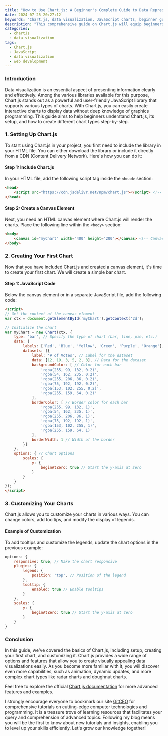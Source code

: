 ```yaml
---
title: "How to Use Chart.js: A Beginner's Complete Guide to Data Representation"
date: 2024-07-25 20:27:12
keywords: "Chart.js, data visualization, JavaScript charts, beginner guide, chart library"
description: "This comprehensive guide on Chart.js will equip beginners with the skills needed to create stunning data visualizations. Learn the basics of Chart.js, how to set it up, and the various types of charts you can create. Dive into detailed examples with step-by-step instructions to enhance your web applications with interactive charts. By the end of this article, you will have a solid understanding of data representation using Chart.js, and how to implement it in your projects smoothly. Explore tips, tricks, and practical recommendations for maximizing the effectiveness of Chart.js in your data visualizations."
categories:
  - chartJs
  - data visualization
tags:
  - Chart.js
  - JavaScript
  - data visualization
  - web development
---
```


### Introduction

Data visualization is an essential aspect of presenting information clearly and effectively. Among the various libraries available for this purpose, Chart.js stands out as a powerful and user-friendly JavaScript library that supports various types of charts. With Chart.js, you can easily create interactive charts to display data without deep knowledge of graphics programming. This guide aims to help beginners understand Chart.js, its setup, and how to create different chart types step-by-step.

<!-- more -->

### 1. Setting Up Chart.js

To start using Chart.js in your project, you first need to include the library in your HTML file. You can either download the library or include it directly from a CDN (Content Delivery Network). Here's how you can do it:

#### Step 1: Include Chart.js

In your HTML file, add the following script tag inside the `<head>` section:

```html
<head>
    <script src="https://cdn.jsdelivr.net/npm/chart.js"></script> <!-- Include Chart.js from CDN -->
</head>
```

#### Step 2: Create a Canvas Element

Next, you need an HTML canvas element where Chart.js will render the charts. Place the following line within the `<body>` section:

```html
<body>
    <canvas id="myChart" width="400" height="200"></canvas> <!-- Canvas for rendering the chart -->
</body>
```

### 2. Creating Your First Chart

Now that you have included Chart.js and created a canvas element, it's time to create your first chart. We will create a simple bar chart.

#### Step 1: JavaScript Code

Below the canvas element or in a separate JavaScript file, add the following code:

```html
<script>
// Get the context of the canvas element
var ctx = document.getElementById('myChart').getContext('2d'); 

// Initialize the chart
var myChart = new Chart(ctx, { 
    type: 'bar', // Specify the type of chart (bar, line, pie, etc.)
    data: {
        labels: ['Red', 'Blue', 'Yellow', 'Green', 'Purple', 'Orange'], // Labels for the chart
        datasets: [{
            label: '# of Votes', // Label for the dataset
            data: [12, 19, 3, 5, 2, 3], // Data for the dataset
            backgroundColor: [ // Color for each bar
                'rgba(255, 99, 132, 0.2)',
                'rgba(54, 162, 235, 0.2)',
                'rgba(255, 206, 86, 0.2)',
                'rgba(75, 192, 192, 0.2)',
                'rgba(153, 102, 255, 0.2)',
                'rgba(255, 159, 64, 0.2)'
            ],
            borderColor: [ // Border color for each bar
                'rgba(255, 99, 132, 1)',
                'rgba(54, 162, 235, 1)',
                'rgba(255, 206, 86, 1)',
                'rgba(75, 192, 192, 1)',
                'rgba(153, 102, 255, 1)',
                'rgba(255, 159, 64, 1)'
            ],
            borderWidth: 1 // Width of the border
        }]
    },
    options: { // Chart options
        scales: { 
            y: {
                beginAtZero: true // Start the y-axis at zero
            }
        }
    }
});
</script>
```

### 3. Customizing Your Charts

Chart.js allows you to customize your charts in various ways. You can change colors, add tooltips, and modify the display of legends.

#### Example of Customization

To add tooltips and customize the legends, update the chart options in the previous example:

```javascript
options: {
    responsive: true, // Make the chart responsive
    plugins: {
        legend: {
            position: 'top', // Position of the legend
        },
        tooltip: {
            enabled: true // Enable tooltips
        }
    },
    scales: {
        y: {
            beginAtZero: true // Start the y-axis at zero
        }
    }
}
```

### Conclusion

In this guide, we've covered the basics of Chart.js, including setup, creating your first chart, and customizing it. Chart.js provides a wide range of options and features that allow you to create visually appealing data visualizations easily. As you become more familiar with it, you will discover even more capabilities, such as animation, dynamic updates, and more complex chart types like radar charts and doughnut charts. 

Feel free to explore the official [Chart.js documentation](https://www.chartjs.org/docs/latest/) for more advanced features and examples.

I strongly encourage everyone to bookmark our site [GitCEO](https://gitceo.com) for comprehensive tutorials on cutting-edge computer technologies and programming. It is a treasure trove of learning resources that facilitates your query and comprehension of advanced topics. Following my blog means you will be the first to know about new tutorials and insights, enabling you to level up your skills efficiently. Let's grow our knowledge together!